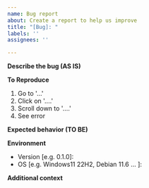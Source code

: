 ```yaml
---
name: Bug report
about: Create a report to help us improve
title: "[Bug]: "
labels: ''
assignees: ''

---
```


**Describe the bug (AS IS)**
<!---
  A clear and concise description of what the bug is.
  どのようなバグであるかを簡潔に記入。
-->

**To Reproduce**
<!---
 Steps to reproduce the behavior:
 If applicable, add screenshots to help explain your problem.
 バグを再現させるための具体的な手順を、箇条書きで詳細に記入。
 スクリーンショットがあれば、なおよい。
-->

1. Go to '...'
1. Click on '....'
1. Scroll down to '....'
1. See error

**Expected behavior (TO BE)**
<!---
 A clear and concise description of what you expected to happen.
 本来はこう動くはず、こうなるはず、などの期待する動作を記入。
-->

**Environment**
<!---
 Please complete the following information.
 発生した環境について、以下の情報を埋めてください。
-->

- Version [e.g. 0.1.0]: 
- OS [e.g. Windows11 22H2, Debian 11.6 ... ]: 

**Additional context**
<!---
 Add any other context about the problem here.
 他に何か追加情報があれば、記入。
-->
